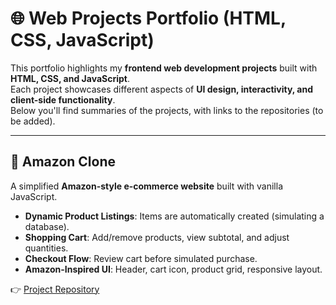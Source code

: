 # 🌐 Web Projects Portfolio (HTML, CSS, JavaScript)

This portfolio highlights my **frontend web development projects** built with **HTML, CSS, and JavaScript**.  
Each project showcases different aspects of **UI design, interactivity, and client-side functionality**.  
Below you'll find summaries of the projects, with links to the repositories (to be added).

---

## 🔹 Amazon Clone
A simplified **Amazon-style e-commerce website** built with vanilla JavaScript.  
- **Dynamic Product Listings**: Items are automatically created (simulating a database).  
- **Shopping Cart**: Add/remove products, view subtotal, and adjust quantities.  
- **Checkout Flow**: Review cart before simulated purchase.  
- **Amazon-Inspired UI**: Header, cart icon, product grid, responsive layout.  

👉 [Project Repository](https://github.com/PiaCarlos/amazon-clone) 
